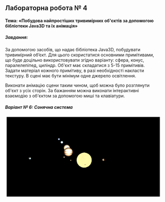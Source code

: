 ## Лабораторна робота № 4

#### Тема: «Побудова найпростіших тривимірних об'єктів за допомогою бібліотеки Java3D та їх анімація»

##### Завдання:

За допомогою засобів, що надає бібліотека Java3D, побудувати тривимірний об’єкт. Для цього скористатися основними примітивами, що буде доцільно використовувати згідно варіанту: сфера, конус, паралелепіпед, циліндр. Об'єкт має складатися з 5-15 примітивів. Задати матеріал кожного примітиву, в разі необхідності накласти текстуру. В сцені має бути мінімум одне джерело освітлення.

Виконати анімацію сцени таким чином, щоб можна було розглянути об'єкт з усіх сторін. За бажанням можна виконати інтерактивні взаємодію з об'єктом за допомогою миші та клавіатури.
##### Варіант № 6: Сонячна система
![Результат](SolarSystem.png "Logo Title Text 1")
